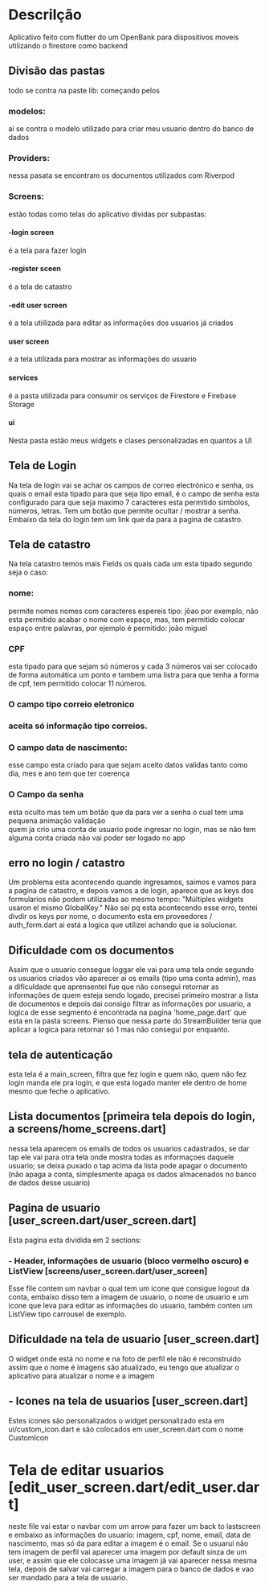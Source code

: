 <h1>Descrilção</h1>
Aplicativo feito com flutter do um OpenBank para dispositivos moveis utilizando o firestore como backend
<h2> Divisão das pastas</h2>
todo se contra na paste lib: começando pelos
<h3> modelos: </h3> ai se contra o modelo utilizado para criar meu usuario dentro do banco de dados 
<h3>Providers: </h3> nessa pasata se encontram os documentos utilizados com Riverpod
<h3>Screens: </h3> estão todas como telas do aplicativo dividas por subpastas:
<h4>-login screen</h4> é a tela para fazer login 
<h4>-register sceen</h4> é a tela de catastro 
<h4>-edit user screen</h4> é a tela utiilizada para editar as informações dos usuarios já criados
<h4>user screen</h4> é a tela utilizada  para mostrar as informações do usuario
<h4>services</h4> é a pasta utilizada para consumir os serviços de Firestore e Firebase Storage
<h4>ui</h4> Nesta pasta estão meus widgets e clases personalizadas en quantos a UI
<h2>Tela de Login</h2>
Na tela de login vai se achar os campos de correo electrónico e senha, os quais o email esta tipado para que seja tipo email, é o campo de senha esta configurado para que seja maximo 7 caracteres esta permitido simbolos, números, letras. Tem um botão que permite ocultar / mostrar a senha. Embaixo da tela do login tem um link que da para a pagina de catastro.

<h2>Tela de catastro</h2>
Na tela catastro temos mais Fields os quais cada um esta tipado segundo seja o caso:
<h3> nome:</h3> permite nomes nomes com caracteres espereis tipo: jõao por exemplo, não esta permitido acabar o nome com espaço, mas, tem permitido colocar espaço entre palavras, por ejemplo é permitido: joão miguel
<h3> CPF </h3>esta tipado para que sejam só números y cada 3 números vai ser colocado de forma automática um ponto e tambem uma listra para que tenha a forma de cpf, tem permitido colocar 11 números. 
<h3>O campo tipo correio eletronico<h3> aceita só informação tipo correios.
<h3> O campo data de nascimento:</h3> esse campo esta criado para que sejam aceito datos validas tanto como dia, mes e ano tem que ter coerença 
<h3>O Campo da senha</h3> esta oculto mas tem um botão que da para ver a senha o cual tem uma pequena animação
validação
<br>
quem ja crio uma conta de usuario pode ingresar no login, mas se não tem alguma conta criada não vai poder ser logado no app
<h2>erro no login / catastro</h2>
Um problema esta acontecendo quando ingresamos, saimos e vamos para a pagina de catastro, e depois vamos a de login, aparece que as keys dos formularios não podem utilizadas ao mesmo tempo: "Múltiples widgets usaron el mismo GlobalKey." Não sei pq esta acontecendo esse erro, tentei divdir os keys por nome, o documento esta em proveedores / auth_form.dart ai está a logica que utilizei achando que ia solucionar.
<h2> Dificuldade com os documentos</h2>
Assim que o usuario consegue loggar ele vai para uma tela onde segundo os usuarios criados vão aparecer ai os emails (tipo uma conta admin), mas a dificuldade que aprensentei fue que não consegui retornar as informações de quem esteja sendo logado, precisei primeiro mostrar a lista de documentos e depois dai consigo filtrar as informações por usuario, a logica de esse segmento é encontrada na pagina 'home_page.dart' que esta en la pasta screens. Pienso que nessa parte do StreamBuilder teria que aplicar a logica para retornar só 1 mas não consegui por enquanto.
<h2>tela de autenticação</h2>
esta tela é a main_screen, filtra que fez login e quem não, quem não fez login manda ele pra login, e que esta logado manter ele dentro de home mesmo que feche o aplicativo.
<h2>Lista documentos [primeira tela depois do login, a screens/home_screens.dart]</h2>
nessa tela aparecem os emails de todos os usuarios cadastrados, se dar tap ele vai para otra tela onde mostra todas as informaçoes daquele usuario; se deixa puxado o tap acima da lista pode apagar o documento (não apaga a conta, simplesmente apaga os dados almacenados no banco de dados desse usuario)
<h2>Pagina de usuario [user_screen.dart/user_screen.dart]</h2>
Esta pagina esta dividida em 2 sections:

<h3>- Header, informações de usuario (bloco vermelho oscuro) e ListView [screens/user_screen.dart/user_screen]</h3>
Esse file contem um navbar o qual tem um icone que consigue logout da conta, embaixo disso tem a imagem de usuario, o nome de usuario e um icone que leva para editar as informações do usuario, também conten um ListView tipo carrousel de exemplo.
<h2>Dificuldade na tela de usuario [user_screen.dart]</h2>
O widget onde está no nome e na foto de perfil ele não é reconstruido assim que o nome é imagens são atualizado, 
eu tengo que atualizar o aplicativo para atualizar o nome e a imagem
<h2>- Icones na tela de usuarios [user_screen.dart]</h2>
Estes icones são personalizados o widget personalizado esta em ui/custom_icon.dart e são colocados em user_screen.dart com o nome CustomIcon 
<h1>Tela de editar usuarios [edit_user_screen.dart/edit_user.dart]</h1>
neste file vai estar o navbar com um arrow para fazer um back to lastscreen e embaixo as informações do usuario: imagem, cpf, nome, email, data de nascimento, mas só da para editar a imagem é o email. Se o usuarui não tem imagem de perfil vai aparecer uma imagem por default sinza de um user, e assim que ele colocasse uma imagem já vai aparecer nessa mesma tela, depois de salvar vai carregar a imagem para o banco de dados e vao ser mandado para a tela de usuario.
